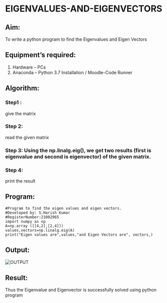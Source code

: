 # EIGENVALUES-AND-EIGENVECTORS
## Aim:
To write a python program to find the Eigenvalues and Eigen Vectors
## Equipment’s required:
1. 	Hardware – PCs
2. 	Anaconda – Python 3.7 Installation / Moodle-Code Runner
## Algorithm:
### Step1 : 
give the matrix
### Step 2: 
read the given matrix
### Step 3: Using the np.linalg.eig(),  we get two results (first is eigenvalue and second is eigenvector) of the given matrix.
### Step 4: 
print the result

## Program:
~~~
#Program to find the eigen values and eigen vectors.
#Developed by: S.Harish Kumar
#RegisterNumber:21002965
import numpy as np
A=np.array ([[4,2],[2,4]])
values,vectors=np.linalg.eig(A)
print("Eigen values are",values,"and Eigen Vectors are", vectors,)
~~~

## Output:
![OUTPUT]()
## Result:
Thus the Eigenvalue and Eigenvector is successfully solved using python program
